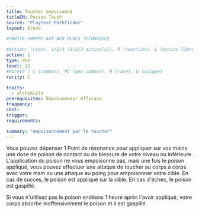 ```yaml
---
title: Toucher empoisonné
titleEN: Poison Touch
source: "Playtest Pathfinder"
layout: block

#PARTIE PROPRE AUX AUX BLOCS TECHNIQUES

#Action: (rien), 1/2/3 (1/2/3 action[s]), R (réaction), L (action libre)
action: 1
type: don
level: 12
#Rareté : C (commun), PC (peu commun), R (rare), U (unique)
rarity: C

traits:
  - alchimiste
prerequisites: Empoisonneur efficace
frequency: 
cost:
trigger: 
requirements:

summary: "empoisonnement par le toucher"
---
```


Vous pouvez dépenser 1 Point de résonance pour appliquer sur vos mains une dose de poison de contact ou de blessure de votre niveau ou inférieure. L'application du poison ne vous empoisonne pas, mais une fois le poison appliqué, vous pouvez effectuer une attaque de toucher au corps à corps avec votre main ou une attaque au poing pour empoisonner votre cible. En cas de succès, le poison est appliqué sur la cible. En cas d'échec, le poison est gaspillé.

Si vous n'utilisez pas le poison endéans 1 heure après l'avoir appliqué, votre corps absorbe inoffensivement le poison et il est gaspillé.